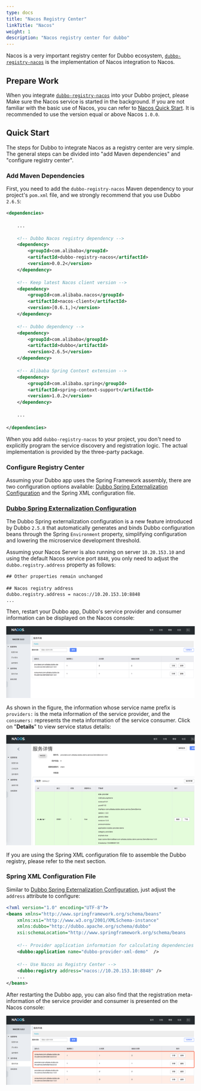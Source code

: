 ```yaml
---
type: docs
title: "Nacos Registry Center"
linkTitle: "Nacos"
weight: 1
description: "Nacos registry center for dubbo"
---
```


Nacos is a very important registry center for Dubbo ecosystem, [`dubbo-registry-nacos`](https://github.com/apache/incubator-dubbo/tree/master/dubbo-registry/dubbo-registry-nacos) is the implementation of Nacos integration to Nacos.

## Prepare Work

When you integrate [`dubbo-registry-nacos`](https://github.com/apache/incubator-dubbo/tree/master/dubbo-registry/dubbo-registry-nacos) into your Dubbo project, please Make sure the Nacos service is started in the background. If you are not familiar with the basic use of Nacos, you can refer to [Nacos Quick Start](https://nacos.io/en-us/docs/quick-start.html). It is recommended to use the version equal or above Nacos `1.0.0`.


## Quick Start

The steps for Dubbo to integrate Nacos as a registry center are very simple. The general steps can be divided into "add Maven dependencies" and "configure registry center".


### Add Maven Dependencies

First, you need to add the `dubbo-registry-nacos` Maven dependency to your project's `pom.xml` file, and we strongly recommend that you use Dubbo `2.6.5`:


```xml
<dependencies>

    ...
        
    <!-- Dubbo Nacos registry dependency -->
    <dependency>
        <groupId>com.alibaba</groupId>
        <artifactId>dubbo-registry-nacos</artifactId>
        <version>0.0.2</version>
    </dependency>   
    
    <!-- Keep latest Nacos client version -->
    <dependency>
        <groupId>com.alibaba.nacos</groupId>
        <artifactId>nacos-client</artifactId>
        <version>[0.6.1,)</version>
    </dependency>
    
    <!-- Dubbo dependency -->
    <dependency>
        <groupId>com.alibaba</groupId>
        <artifactId>dubbo</artifactId>
        <version>2.6.5</version>
    </dependency>
    
    <!-- Alibaba Spring Context extension -->
    <dependency>
        <groupId>com.alibaba.spring</groupId>
        <artifactId>spring-context-support</artifactId>
        <version>1.0.2</version>
    </dependency>

    ...
    
</dependencies>
```

When you add `dubbo-registry-nacos` to your project, you don't need to explicitly program the service discovery and registration logic. The actual implementation is provided by the three-party package.


### Configure Registry Center

Assuming your Dubbo app uses the Spring Framework assembly, there are two configuration options available: [Dubbo Spring Externalization Configuration](https://mercyblitz.github.io/2018/01/18/Dubbo-%E5%A4%96%E9%83%A8%E5%8C%96%E9%85%8D%E7%BD%AE/) and the Spring XML configuration file.


### [Dubbo Spring Externalization Configuration](https://mercyblitz.github.io/2018/01/18/Dubbo-%E5%A4%96%E9%83%A8%E5%8C%96%E9%85%8D%E7%BD%AE/)


The Dubbo Spring externalization configuration is a new feature introduced by Dubbo `2.5.8` that automatically generates and binds Dubbo configuration beans through the Spring `Environment` property, simplifying configuration and lowering the microservice development threshold.

Assuming your Nacos Server is also running on server `10.20.153.10` and using the default Nacos service port `8848`, you only need to adjust the `dubbo.registry.address` property as follows:


```properties
## Other properties remain unchanged

## Nacos registry address
dubbo.registry.address = nacos://10.20.153.10:8848
...
```

Then, restart your Dubbo app, Dubbo's service provider and consumer information can be displayed on the Nacos console:

![dubbo-registry-nacos-1.png](/imgs/blog/dubbo-registry-nacos-1.png)


As shown in the figure, the information whose service name prefix is `providers:` is the meta information of the service provider, and the `consumers:` represents the meta information of the service consumer. Click on "**Details**" to view service status details:

![dubbo-registry-nacos-2.png](/imgs/blog/dubbo-registry-nacos-2.png)



If you are using the Spring XML configuration file to assemble the Dubbo registry, please refer to the next section.



### Spring XML Configuration File

Similar to [Dubbo Spring Externalization Configuration](https://mercyblitz.github.io/2018/01/18/Dubbo-%E5%A4%96%E9%83%A8%E5%8C%96%E9%85%8D%E7%BD%AE/), just adjust the `address` attribute to configure:

```xml
<?xml version="1.0" encoding="UTF-8"?>
<beans xmlns="http://www.springframework.org/schema/beans"
    xmlns:xsi="http://www.w3.org/2001/XMLSchema-instance"
    xmlns:dubbo="http://dubbo.apache.org/schema/dubbo"
    xsi:schemaLocation="http://www.springframework.org/schema/beans        http://www.springframework.org/schema/beans/spring-beans-4.3.xsd        http://dubbo.apache.org/schema/dubbo        http://dubbo.apache.org/schema/dubbo/dubbo.xsd">
 
    <!-- Provider application information for calculating dependencies -->
    <dubbo:application name="dubbo-provider-xml-demo"  />
 
    <!-- Use Nacos as Registry Center -->
    <dubbo:registry address="nacos://10.20.153.10:8848" />
 	...
</beans>
```


After restarting the Dubbo app, you can also find that the registration meta-information of the service provider and consumer is presented on the Nacos console:

![dubbo-registry-nacos-3.png](/imgs/blog/dubbo-registry-nacos-3.png)
